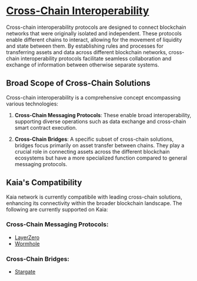 # [Cross-Chain Interoperability](https://docs.kaia.io/build/tools/cross-chain)

Cross-chain interoperability protocols are designed to connect blockchain networks that were originally isolated and independent. These protocols enable different chains to interact, allowing for the movement of liquidity and state between them. By establishing rules and processes for transferring assets and data across different blockchain networks, cross-chain interoperability protocols facilitate seamless collaboration and exchange of information between otherwise separate systems.

## Broad Scope of Cross-Chain Solutions <a id="broad-scope-of-cross-chain-solution"></a>

Cross-chain interoperability is a comprehensive concept encompassing various technologies:

1. **Cross-Chain Messaging Protocols**: These enable broad interoperability, supporting diverse operations such as data exchange and cross-chain smart contract execution.

2. **Cross-Chain Bridges**: A specific subset of cross-chain solutions, bridges focus primarily on asset transfer between chains. They play a crucial role in connecting assets across the different blockchain ecosystems but have a more specialized function compared to general messaging protocols.

## Kaia's Compatibility <a id="kaia-compatibility"></a>

Kaia network is currently compatibile with leading cross-chain solutions, enhancing its connectivity within the broader blockchain landscape. The following are currently supported on Kaia:

### Cross-Chain Messaging Protocols:
- [LayerZero](https://layerzero.network/)
- [Wormhole](https://wormhole.com/)

### Cross-Chain Bridges:
- [Stargate](https://stargate.finance/)